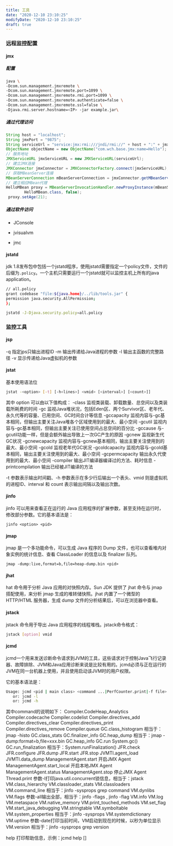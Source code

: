 ```yaml
---
title: 工具
date: "2020-12-10 23:10:25"
modifyDate: "2020-12-10 23:10:25"
draft: true
---
```

### 远程监控配置

#### jmx

##### 配置

```bash
java \
-Dcom.sun.management.jmxremote \
-Dcom.sun.management.jmxremote.port=1099 \
-Dcom.sun.management.jmxremote.rmi.port=1099 \
-Dcom.sun.management.jmxremote.authenticate=false \
-Dcom.sun.management.jmxremote.ssl=false \
-Djava.rmi.server.hostname=<IP> -jar example.jar\ 
```

##### 通过代理访问

```java
String host = "localhost";
String jmxPort = "9875";
String serviceUrl = "service:jmx:rmi:///jndi/rmi://" + host + ":" + jmxPort + "/jmxrmi";
ObjectName objectName = new ObjectName("com.wch.base.jmx:name=Hello");
// 服务地址
JMXServiceURL jmxServiceURL = new JMXServiceURL(serviceUrl);
// 建立JMX连接
JMXConnector jmxConnector = JMXConnectorFactory.connect(jmxServiceURL);
// 获取MBeanServer连接
MBeanServerConnection mBeanServerConnection = jmxConnector.getMBeanServerConnection();
// 建立相应MBean代理
HelloMBean proxy = MBeanServerInvocationHandler.newProxyInstance(mBeanServerConnection, objectName, 
        HelloMBean.class, false);
 proxy.setAge(21);
```

##### 通过软件访问

- JConsole

- jvisualvm

- jmc

#### jstatd 

jdk 1.8发布包中包括一个jstatd程序，使用jstatd需要指定一个policy文件，文件的后缀为`.policy`。一个主机只需要运行一个jstatd就可以监控主机上所有的java application。

```bash
// all.policy
grant codebase "file:${java.home}/../lib/tools.jar" {
permission java.security.AllPermission;
};
```



```bash
jstatd -J-Djava.security.policy=all.policy
```



### 监控工具

#### jsp

-q	指定jps只输出进程ID
-m	输出传递给Java进程的参数
-l	输出主函数的完整路径
-v	显示传递给Java虚拟机的参数

#### jstat

基本使用语法位

```bash
jstat -<option> [-t] [-h<lines>] <vmid> [<interval>] [<count>]]
```

其中 option 可以由以下值构成：
-class	监视类装载、卸载数量、总空间以及类装载所耗费的时间
-gc	监视Java堆状况，包括Eden区、两个Survivor区、老年代、永久代等的容量、已用空间、GC时间合计等信息
-gccapacity	监视内容与-gc基本相同，但输出主要关注Java堆各个区域使用到的最大、最小空间
-gcutil	监视内容与-gc基本相同，但输出主要关注已使用空间占总空间的百分比
-gccause	与-gcutil功能一样，但是会额外输出导致上一次GC产生的原因
-gcnew	监视新生代GC状况
-gcnewcapacity	监视内容与-gcnew基本相同，输出主要关注使用到的最大、最小空间
-gcold	监视老年代GC状况
-gcoldcapacity	监视内容与-gcold基本相同，输出主要关注使用到的最大、最小空间
-gcpermcapacity	输出永久代使用到的最大、最小空间
-compiler	输出JIT编译器编译过的方法、耗时信息
-printcompilation	输出已经被JIT编译的方法

-t 参数表示输出时间戳、-h 参数表示在多少行后输出一个表头、vmid 则是虚拟机的进程ID、interval 和 count 表示输出间隔以及输出次数。

#### jinfo

jinfo 可以用来查看正在运行的 Java 应用程序的扩展参数，甚至支持在运行时，修改部分参数。它的基本语法是：

```
jinfo <option> <pid>
```

#### jmap

jmap 是一个多功能命令，可以生成 Java 程序的 Dump 文件，也可以查看堆内对象实例的统计信息、查看 ClassLoader 的信息以及 finalizer 队列。

```shell
jmap -dump:live,format=b,file=heap-dump.bin <pid>
```

#### jhat 

hat 命令用于分析 Java 应用的对快照内存。Sun JDK 提供了 jhat 命令与 jmap 搭配使用，来分析 jmap 生成的堆转储快照。jhat 内置了一个微型的 HTTP/HTML 服务器，生成 dump 文件的分析结果后，可以在浏览器中查看。

#### jstack

jstack 命令用于导出 Java 应用程序的线程堆栈。jstack命令格式：

```bash
jstack [option] vmid
```

#### jcmd

jcmd一个用来发送诊断命令请求到JVM的工具，这些请求对于控制Java飞行记录器、故障排除、JVM和Java应用诊断来说是比较有用的。jcmd必须与正在运行的JVM在同一台机器上使用，并且使用启动该JVM时的用户权限。

它的基本语法是：

```bash
Usage: jcmd <pid | main class> <command ...|PerfCounter.print|-f file>
   or: jcmd -l
   or: jcmd -h
```

其中command的说明如下：
Compiler.CodeHeap_Analytics
Compiler.codecache
Compiler.codelist
Compiler.directives_add
Compiler.directives_clear
Compiler.directives_print
Compiler.directives_remove
Compiler.queue
GC.class_histogram 相当于：jmap -histo
GC.class_stats
GC.finalizer_info
GC.heap_dump 相当于：jmap -dump:format=b,file=xxx.bin
GC.heap_info
GC.run System.gc()
GC.run_finalization 相当于：System.runFinalization()
JFR.check
JFR.configure
JFR.dump
JFR.start
JFR.stop
JVMTI.agent_load
JVMTI.data_dump
ManagementAgent.start 开启JMX Agent
ManagementAgent.start_local 开启本地JMX Agent
ManagementAgent.status
ManagementAgent.stop 停止JMX Agent
Thread.print 参数-l打印java.util.concurrent锁信息，相当于：jstack
VM.class_hierarchy
VM.classloader_stats
VM.classloaders
VM.command_line 相当于：jinfo -sysprops	grep command
VM.dynlibs
VM.flags 参数-all输出全部，相当于：jinfo -flags , jinfo -flag
VM.info
VM.log
VM.metaspace
VM.native_memory
VM.print_touched_methods
VM.set_flag
VM.start_java_debugging
VM.stringtable
VM.symboltable
VM.system_properties 相当于：jinfo -sysprops
VM.systemdictionary
VM.uptime 参数-date打印当前时间，VM启动到现在的时候，以秒为单位显示
VM.version 相当于：jinfo -sysprops	grep version

help	打印帮助信息，示例：jcmd help []

